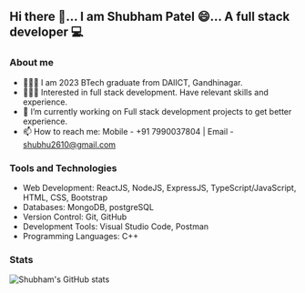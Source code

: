 ## Hi there 👋... I am Shubham Patel 😄... A full stack developer 💻

### About me
- 🙋🏻‍♂️ I am 2023 BTech graduate from DAIICT, Gandhinagar.
- 👨🏻‍💻 Interested in full stack development. Have relevant skills and experience.
- 🔭 I’m currently working on Full stack development projects to get better experience.
- 📫 How to reach me: Mobile - +91 7990037804  |  Email - shubhu2610@gmail.com

### Tools and Technologies
- Web Development: ReactJS, NodeJS, ExpressJS, TypeScript/JavaScript, HTML, CSS, Bootstrap
- Databases: MongoDB, postgreSQL
- Version Control: Git, GitHub
- Development Tools: Visual Studio Code, Postman
- Programming Languages: C++

### Stats
![Shubham's GitHub stats](https://github-readme-stats.vercel.app/api?username=shubhampatel2610&theme=dark&show_icons=true)

<!--
**shubhampatel2610/shubhampatel2610** is a ✨ _special_ ✨ repository because its `README.md` (this file) appears on your GitHub profile.

Here are some ideas to get you started:

- 🔭 I’m currently working on ...
- 🌱 I’m currently learning ...
- 👯 I’m looking to collaborate on ...
- 🤔 I’m looking for help with ...
- 💬 Ask me about ...
- 📫 How to reach me: ...
- 😄 Pronouns: ...
- ⚡ Fun fact: ...
-->
